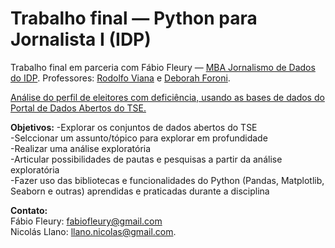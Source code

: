 # Trabalho final — Python para Jornalista I (IDP)

Trabalho final em parceria com Fábio Fleury — [MBA Jornalismo de Dados do IDP](https://www.idp.edu.br/pos-graduacao/mba-em-jornalismo-de-dados/). 
Professores: [Rodolfo Viana](https://rodolfoviana.com.br/) e  [Deborah Foroni](https://www.linkedin.com/in/deborah-foroni/). 

<u>Análise do perfil de eleitores com deficiência, usando as bases de dados do [Portal de Dados Abertos do TSE](https://dadosabertos.tse.jus.br/dataset/).</u>

**Objetivos:**
-Explorar os conjuntos de dados abertos do TSE<br>
-Selccionar um assunto/tópico para explorar em profundidade<br>
-Realizar uma análise exploratória<br>
-Articular possibilidades de pautas e pesquisas a partir da análise exploratória<br>
-Fazer uso das bibliotecas e funcionalidades do Python (Pandas, Matplotlib, Seaborn e outras) aprendidas e praticadas durante a disciplina

**Contato:**<br>
Fábio Fleury: fabiofleury@gmail.com<br>
Nicolás Llano: llano.nicolas@gmail.com. 
